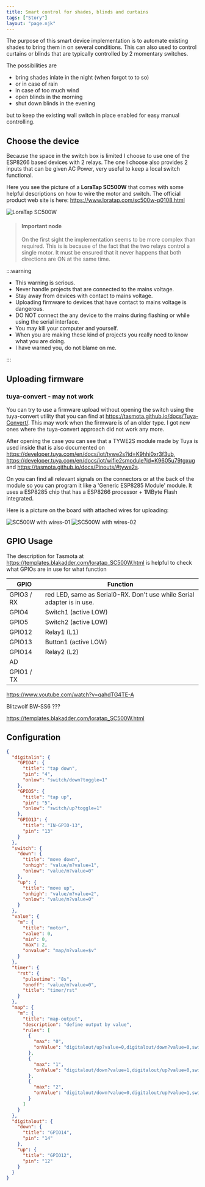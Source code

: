 ```yaml
---
title: Smart control for shades, blinds and curtains
tags: ["Story"]
layout: "page.njk"
---
```


The purpose of this smart device implementation is to automate existing shades  to bring them in on several conditions. This can also used to control curtains or blinds that are typically controlled by 2 momentary switches.

The possibilities are 

* bring shades inlate in the night (when forgot to to so)
* or in case of rain
* in case of too much wind
* open blinds in the morning 
* shut down blinds in the evening

but to keep the existing wall switch in place enabled for easy manual controlling.

## Choose the device

Because the space in the switch box is limited I choose to use one of the ESP8266 based devices
with 2 relays. The one I choose also provides 2 inputs that can be given
AC Power, very useful to keep a local switch functional.

Here you see the picture of a **LoraTap SC500W** that comes with some helpful descriptions on
how to wire the motor and switch. The official product web site is here:
<https://www.loratap.com/sc500w-p0108.html>

![LoraTap SC500W](/stories/curtain.jpg "w400")

> #### Important node
>
> On the first sight the implementation seems to be more complex than required.
> This is is because of the fact that the two relays control a single motor.
> It must be ensured that it never happens that both directions are ON at the same time.


:::warning

* This warning is serious.
* Never handle projects that are connected to the mains voltage.
* Stay away from devices with contact to mains voltage.
* Uploading firmware to devices that have contact to mains voltage is dangerous.
* DO NOT connect the any device to the mains during flashing or while using the serial interface.
* You may kill your computer and yourself.
* When you are making these kind of projects you really need to know what you are doing.
* I have warned you, do not blame on me.

:::

## Uploading firmware

### tuya-convert - may not work

You can try to use a firmware upload without opening the switch using the tuya-convert utility
that you can find at <https://tasmota.github.io/docs/Tuya-Convert/>. This may work when the
firmware is of an older type. I got new ones where the tuya-convert approach
did not work any more.

After opening the case you can see that a TYWE2S module made by Tuya is used inside that is also
documented on <https://developer.tuya.com/en/docs/iot/tywe2s?id=K9hhi0xr3f3ub>,
<https://developer.tuya.com/en/docs/iot/wifie2smodule?id=K9605u79tgxug> and
<https://tasmota.github.io/docs/Pinouts/#tywe2s>.

On you can find all relevant signals on the connectors or at the back of the module so you can
program it like a 'Generic ESP8285 Module' module. It uses a ESP8285 chip that has a ESP8266
processor + 1MByte Flash integrated.

Here is a picture on the board with attached wires for uploading:

![SC500W with wires-01](/stories/curtain-wired01.jpg "w200")
![SC500W with wires-02](/stories/curtain-wired02.jpg "w200")


## GPIO Usage

The description for Tasmota at <https://templates.blakadder.com/loratap_SC500W.html> is helpful to check what GPIOs are in use for what function

| GPIO       | Function                                                               |
| ---------- | ---------------------------------------------------------------------- |
| GPIO3 / RX | red LED, same as Serial0-RX. Don't use while Serial adapter is in use. |
| GPIO4      | Switch1 (active LOW)                                                   |
| GPIO5      | Switch2 (active LOW)                                                   |
| GPIO12     | Relay1 (L1)                                                            |
| GPIO13     | Button1 (active LOW)                                                   |
| GPIO14     | Relay2 (L2)                                                            |
| AD         |                                                                        |
| GPIO1 / TX |                                                                        |


<https://www.youtube.com/watch?v=qahdTG4TE-A>

Blitzwolf BW-SS6 ???


<https://templates.blakadder.com/loratap_SC500W.html>


## Configuration

``` json
{
  "digitalin": {
    "GPIO4": {
      "title": "tap down",
      "pin": "4",
      "onlow": "switch/down?toggle=1"
    },
    "GPIO5": {
      "title": "tap up",
      "pin": "5",
      "onlow": "switch/up?toggle=1"
    },
    "GPIO13": {
      "title": "IN-GPIO-13",
      "pin": "13"
    }
  },
  "switch": {
    "down": {
      "title": "move down",
      "onhigh": "value/m?value=1",
      "onlow": "value/m?value=0"
    },
    "up": {
      "title": "move up",
      "onhigh": "value/m?value=2",
      "onlow": "value/m?value=0"
    }
  },
  "value": {
    "m": {
      "title": "motor",
      "value": 0,
      "min": 0,
      "max": 2,
      "onvalue": "map/m?value=$v"
    }
  },
  "timer": {
    "rst": {
      "pulsetime": "8s",
      "onoff": "value/m?value=0",
      "title": "timer/rst"
    }
  },
  "map": {
    "m": {
      "title": "map-output",
      "description": "define output by value",
      "rules": [
        {
          "max": "0",
          "onValue": "digitalout/up?value=0,digitalout/down?value=0,switch/down?value=0,switch/up?value=0,timer/rst?stop"
        },
        {
          "max": "1",
          "onValue": "digitalout/down?value=1,digitalout/up?value=0,switch/down?value=1,switch/up?value=0,timer/rst?start"
        },
        {
          "max": "2",
          "onValue": "digitalout/down?value=0,digitalout/up?value=1,switch/down?value=0,switch/up?value=1,timer/rst?start"
        }
      ]
    }
  },
  "digitalout": {
    "down": {
      "title": "GPIO14",
      "pin": "14"
    },
    "up": {
      "title": "GPIO12",
      "pin": "12"
    }
  }
}
```
